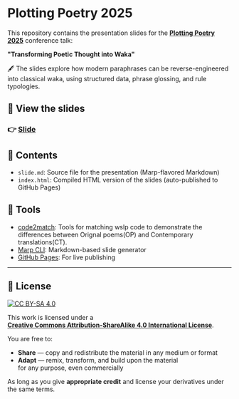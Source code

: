 # Plotting Poetry 2025

This repository contains the presentation slides for the **[Plotting Poetry 2025](https://plottingpoetry.org/conference/2025prague/programme)** conference talk:

**"Transforming Poetic Thought into Waka"**

🖋️ The slides explore how modern paraphrases can be reverse-engineered into classical waka, using structured data, phrase glossing, and rule typologies.

## 🔗 View the slides

### 👉 [Slide](https://yamagen.github.io/plotting-poetry-2025/slide.html)

## 📂 Contents

- `slide.md`: Source file for the presentation (Marp-flavored Markdown)
- `index.html`: Compiled HTML version of the slides (auto-published to GitHub Pages)

## 📌 Tools

- [code2match](https://github.com/yamagen/code2match/): Tools for matching wslp code to demonstrate the differences between Orignal poems(OP) and Contemporary translations(CT).
- [Marp CLI](https://github.com/marp-team/marp-cli): Markdown-based slide generator
- [GitHub Pages](https://pages.github.com/): For live publishing

---

## 📄 License

[![CC BY-SA 4.0](https://licensebuttons.net/l/by-sa/4.0/88x31.png)](https://creativecommons.org/licenses/by-sa/4.0/)

This work is licensed under a  
**[Creative Commons Attribution-ShareAlike 4.0 International License](https://creativecommons.org/licenses/by-sa/4.0/)**.

You are free to:

- **Share** — copy and redistribute the material in any medium or format
- **Adapt** — remix, transform, and build upon the material  
  for any purpose, even commercially

As long as you give **appropriate credit** and license your derivatives under the same terms.
